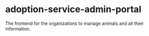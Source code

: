 # adoption-service-admin-portal
The frontend for the organizations to manage animals and all their information.
